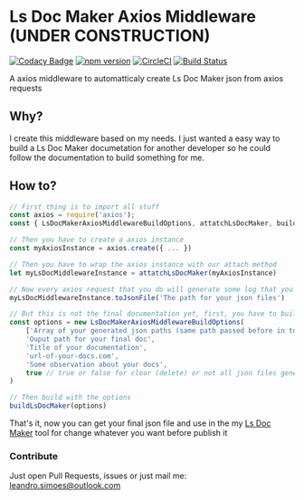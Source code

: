 # Ls Doc Maker Axios Middleware (UNDER CONSTRUCTION)

[![Codacy Badge](https://api.codacy.com/project/badge/Grade/cadc1cc0e7724c49bc1795ab9b5b162d)](https://app.codacy.com/app/leandrosimoes/ls-doc-maker-axios-middleware?utm_source=github.com&utm_medium=referral&utm_content=leandrosimoes/ls-doc-maker-axios-middleware&utm_campaign=Badge_Grade_Dashboard)
[![npm version](https://badge.fury.io/js/ls-doc-maker-axios-middleware.svg)](https://badge.fury.io/js/ls-doc-maker-axios-middleware)
[![CircleCI](https://circleci.com/gh/leandrosimoes/ls-doc-maker-axios-middleware.svg?style=svg)](https://circleci.com/gh/leandrosimoes/ls-doc-maker-axios-middleware)
[![Build Status](https://travis-ci.org/leandrosimoes/ls-doc-maker-axios-middleware.svg?branch=master)](https://travis-ci.org/leandrosimoes/ls-doc-maker-axios-middleware)

A axios middleware to automatticaly create Ls Doc Maker json from axios requests

## Why?

I create this middleware based on my needs. I just wanted a easy way to build a Ls Doc Maker documetation for another developer so he could follow the documentation to build something for me.

## How to?

```javascript
// First thing is to import all stuff
const axios = require('axios');
const { LsDocMakerAxiosMiddlewareBuildOptions, attatchLsDocMaker, buildLsDocMaker } = require('ls-doc-maker-axios-middleware')

// Then you have to create a axios instance
const myAxiosInstance = axios.create({ ... })

// Then you have to wrap the axios instance with our attach method
let myLsDocMiddlewareInstance = attatchLsDocMaker(myAxiosInstance)

// Now every axios request that you do will generate some log that you will have to save it to json files like that
myLsDocMiddlewareInstance.toJsonFile('The path for your json files')

// But this is not the final documentation yet, first, you have to build the docs like this
const options = new LsDocMakerAxiosMiddlewareBuildOptions(
    ['Array of your generated json paths (same path passed before in toJsonFile method)'],
    'Ouput path for your final doc',
    'Title of your documentation',
    'url-of-your-docs.com',
    'Some observation about your docs',
    true // true or false for clear (delete) or not all json files generated with toJsonFile method after build the final doc
)

// Then build with the options
buildLsDocMaker(options)
```

That's it, now you can get your final json file and use in the my [Ls Doc Maker](https://github.com/leandrosimoes/ls-doc-maker) tool for change whatever you want before publish it

### Contribute

Just open Pull Requests, issues or just mail me: [leandro.simoes@outlook.com](mailto:leandro.simoes@outlook.com)
